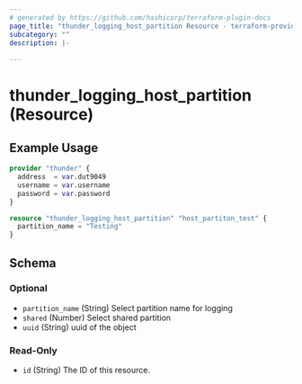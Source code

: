 ```yaml
---
# generated by https://github.com/hashicorp/terraform-plugin-docs
page_title: "thunder_logging_host_partition Resource - terraform-provider-thunder"
subcategory: ""
description: |-
  
---
```


# thunder_logging_host_partition (Resource)



## Example Usage

```terraform
provider "thunder" {
  address  = var.dut9049
  username = var.username
  password = var.password
}

resource "thunder_logging_host_partition" "host_partiton_test" {
  partition_name = "Testing"
}
```

<!-- schema generated by tfplugindocs -->
## Schema

### Optional

- `partition_name` (String) Select partition name for logging
- `shared` (Number) Select shared partition
- `uuid` (String) uuid of the object

### Read-Only

- `id` (String) The ID of this resource.


